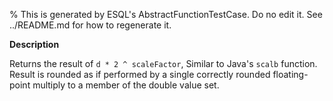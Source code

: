 % This is generated by ESQL's AbstractFunctionTestCase. Do no edit it. See ../README.md for how to regenerate it.

**Description**

Returns the result of `d * 2 ^ scaleFactor`, Similar to Java's `scalb` function. Result is rounded as if performed by a single correctly rounded floating-point multiply to a member of the double value set.

